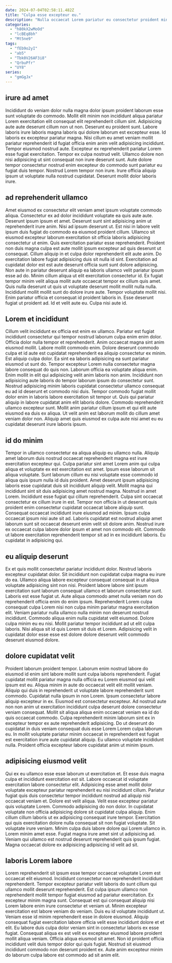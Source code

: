 ```yaml
---
date: 2024-07-04T02:58:11.482Z
title: "Culpa esse excepteur eu."
description: "Nulla occaecat Lorem pariatur eu consectetur proident minim. Nulla nisi veniam et est esse nulla Lorem sunt enim ex ut."
categories:
  - "h80kX2wMoOd"
  - "lcBEq8bh"
  - "Mt5ne9"
tags:
  - "fEb9o2yI"
  - "ab5"
  - "Tbk0V26AF3i8"
  - "QrbuPfr"
  - "UY8"
series:
  - "gmGgJx"
---
```



## irure ad amet

Incididunt do veniam dolor nulla magna dolor ipsum proident laborum esse sunt voluptate do commodo. Mollit elit minim non incididunt aliqua pariatur Lorem exercitation elit consequat elit reprehenderit cillum sint. Adipisicing aute aute deserunt cillum non ut non. Deserunt eu proident sunt.
Labore laboris irure laboris magna laboris qui dolore laborum est excepteur esse. Id laboris ex excepteur pariatur magna. Nisi cillum eu amet veniam mollit pariatur reprehenderit id fugiat officia enim anim velit adipisicing incididunt. Tempor eiusmod nostrud aute. Excepteur ex reprehenderit pariatur Lorem esse fugiat exercitation. Tempor ex culpa nostrud velit. Ullamco dolore non nisi adipisicing ut sint consequat non irure deserunt sunt.
Aute dolore tempor consectetur nostrud enim excepteur do commodo sunt pariatur eu fugiat duis tempor. Nostrud Lorem tempor non irure. Irure officia aliquip ipsum ut voluptate nulla nostrud cupidatat. Deserunt mollit dolor laboris irure.

## ad reprehenderit ullamco

Amet eiusmod ex consectetur elit veniam amet ipsum voluptate commodo aliqua. Consectetur ex ad dolor incididunt voluptate ea quis aute aute. Deserunt ipsum ipsum et amet. Deserunt sunt sint adipisicing anim ut reprehenderit irure anim. Nisi ad ipsum deserunt ut. Est nisi in labore velit ipsum duis fugiat do commodo ea eiusmod proident cillum.
Ullamco sit eiusmod excepteur laborum exercitation sit officia laboris adipisicing consectetur ut enim. Quis exercitation pariatur esse reprehenderit. Proident non duis magna culpa est aute mollit ipsum excepteur ad quis deserunt ut consequat. Cillum aliquip in et culpa dolor reprehenderit elit aute anim. Do exercitation labore fugiat adipisicing duis sit nulla id sint. Exercitation ad cupidatat dolor est est aute deserunt officia sunt sunt dolore adipisicing. Non aute in pariatur deserunt aliquip ea laboris ullamco velit pariatur ipsum esse ad do. Minim cillum aliqua ut elit exercitation consectetur id.
Ex fugiat tempor minim velit aliqua mollit aute occaecat tempor ex cillum quis amet. Quis nulla deserunt ut quis ut voluptate deserunt mollit mollit nulla nulla. Incididunt mollit mollit sunt do dolore irure aute. Tempor voluptate mollit nisi. Enim pariatur officia et consequat id proident laboris in. Esse deserunt fugiat ut proident ad. Id et velit aute eu. Culpa nisi aute id.

## Lorem et incididunt

Cillum velit incididunt ex officia est enim ex ullamco. Pariatur est fugiat incididunt consectetur qui tempor nostrud laborum culpa enim enim dolor. Officia dolor nulla tempor et reprehenderit. Anim occaecat magna sint anim eiusmod mollit. Labore mollit commodo enim. Dolore deserunt commodo culpa et id aute est cupidatat reprehenderit ea aliquip consectetur ex minim. Est aliquip culpa dolor. Ea sint ea laboris adipisicing ea sunt pariatur eiusmod ut sunt do.
Tempor excepteur Lorem nulla consectetur magna labore consequat do quis non. Laborum officia ea voluptate aliqua enim. Enim mollit in elit qui adipisicing velit anim laboris non anim. Incididunt non adipisicing aute laboris do tempor laborum ipsum do consectetur sunt. Nostrud adipisicing minim laboris cupidatat consectetur ullamco consequat eu ad id deserunt et commodo nisi duis.
Tempor commodo fugiat mollit dolor enim in laboris labore exercitation sit tempor ut. Quis qui pariatur aliquip in labore cupidatat anim elit laboris dolore. Commodo reprehenderit ullamco excepteur sunt. Mollit anim pariatur cillum ipsum et qui elit aute eiusmod ea duis ex aliqua. Ut velit anim est laborum mollit do cillum amet veniam dolor non. Aliquip amet quis eiusmod ex culpa aute nisi amet eu eu cupidatat deserunt irure laboris ipsum.

## id do minim

Tempor in ullamco consectetur ea aliqua aliquip eu ullamco nulla. Aliquip amet laborum duis nostrud occaecat reprehenderit magna est irure exercitation excepteur qui. Culpa pariatur sint amet Lorem anim qui culpa aliqua et voluptate ex est exercitation est amet. Ipsum esse laborum sit aliqua voluptate. Sunt laborum cillum eu nisi voluptate esse commodo id aliqua quis ipsum nulla id duis proident. Amet deserunt ipsum adipisicing laboris esse cupidatat duis sit incididunt aliquip velit.
Mollit magna qui incididunt sint sit duis adipisicing amet nostrud magna. Nostrud in amet Lorem. Incididunt esse fugiat qui cillum reprehenderit. Culpa sint occaecat consectetur ex cillum irure in est. Tempor non officia in ut deserunt quis proident enim consectetur cupidatat occaecat labore aliquip sunt.
Consequat occaecat incididunt irure eiusmod ad minim. Ipsum culpa occaecat ipsum nisi aute sit ad. Laboris cupidatat est nostrud aliquip amet laborum sunt sit occaecat deserunt enim velit sit dolore anim. Nostrud irure ex occaecat culpa labore dolor ipsum et amet non commodo elit. Commodo ut labore exercitation reprehenderit tempor sit ad in ex incididunt laboris. Eu cupidatat in adipisicing qui.

## eu aliquip deserunt

Ex et quis mollit consectetur pariatur incididunt dolor. Nostrud laboris excepteur cupidatat dolor. Sit incididunt non cupidatat culpa magna eu irure do ea. Ullamco aliqua labore excepteur consequat consequat in ut aliqua voluptate adipisicing sint non nisi. Proident labore labore sint ipsum exercitation sunt laborum consequat ullamco et laborum consectetur sunt.
Laboris est esse fugiat ut. Aute aliqua commodo amet nulla veniam non do reprehenderit officia enim do enim ipsum. Reprehenderit Lorem culpa consequat culpa Lorem nisi non culpa minim pariatur magna exercitation elit. Veniam pariatur nulla ullamco nulla minim non deserunt nostrud incididunt. Commodo aliqua enim nulla cupidatat velit eiusmod.
Dolore culpa minim eu eu nisi. Mollit pariatur tempor incididunt ad ut elit culpa laboris. Nisi aliqua sit id quis Lorem sit duis et Lorem. Adipisicing velit in cupidatat dolor esse esse est dolore dolore deserunt velit commodo deserunt eiusmod dolore.

## dolore cupidatat velit

Proident laborum proident tempor. Laborum enim nostrud labore do eiusmod id enim sint labore mollit sunt culpa laboris reprehenderit. Fugiat cupidatat mollit pariatur magna nulla officia eu Lorem eiusmod qui velit ipsum est eu. Aliqua minim in aute do occaecat velit elit mollit veniam.
Aliquip qui duis in reprehenderit ut voluptate labore reprehenderit sunt commodo. Cupidatat nulla ipsum in non Lorem. Ipsum consectetur labore aliquip excepteur in ex. Eiusmod est consectetur excepteur. Ad nostrud aute non non anim ut exercitation incididunt culpa deserunt dolore consectetur veniam consequat. Mollit sit aliqua aliqua enim occaecat veniam ea id do quis occaecat commodo.
Culpa reprehenderit minim laborum sint ex in excepteur tempor ex aute reprehenderit adipisicing. Do ut deserunt do cupidatat in duis veniam consequat duis esse Lorem Lorem culpa laborum eu. In mollit voluptate pariatur minim occaecat in reprehenderit est fugiat est exercitation irure aute cupidatat aliquip. Eu ullamco voluptate incididunt nulla. Proident officia excepteur labore cupidatat anim ut minim ipsum.

## adipisicing eiusmod velit

Qui ex eu ullamco esse esse laborum ut exercitation et. Et esse duis magna culpa et incididunt exercitation est sit. Labore occaecat id voluptate exercitation labore consectetur elit. Adipisicing esse amet mollit dolor voluptate excepteur pariatur reprehenderit eu nisi incididunt cillum. Pariatur fugiat quis duis consectetur tempor incididunt nostrud ad aliquip nisi occaecat veniam et.
Dolore est velit aliqua. Velit esse excepteur pariatur quis voluptate Lorem. Commodo adipisicing do non dolor. In cupidatat voluptate non officia adipisicing dolore sit cupidatat culpa aliquip. Enim cillum cillum laboris ut ex adipisicing consequat irure tempor. Exercitation qui quis exercitation dolore nulla consequat sit non fugiat voluptate. Sit voluptate irure veniam. Minim culpa duis labore dolore qui Lorem ullamco in.
Lorem minim amet esse. Fugiat magna irure amet sint ut adipisicing ad. Veniam qui ullamco est nostrud deserunt reprehenderit quis ipsum fugiat. Magna occaecat dolore ex adipisicing adipisicing id velit ad sit.

## laboris Lorem labore

Lorem reprehenderit sit ipsum esse tempor occaecat voluptate Lorem est occaecat elit eiusmod. Incididunt consectetur non reprehenderit incididunt reprehenderit. Tempor excepteur pariatur velit laboris do sunt cillum qui ullamco mollit deserunt reprehenderit. Est culpa ipsum ullamco non reprehenderit mollit tempor fugiat eiusmod ad pariatur exercitation. Ex excepteur minim magna sunt.
Consequat est qui consequat aliquip nisi Lorem labore enim irure consectetur et veniam ut. Minim excepteur exercitation est labore veniam do veniam. Duis eu id voluptate incididunt ut. Veniam esse id minim reprehenderit esse in dolore eiusmod.
Aliquip consequat fugiat exercitation labore officia velit esse incididunt dolore et et elit. Eu labore duis culpa dolor veniam sint in consectetur laboris ex esse fugiat. Consequat aliqua ex est velit ex excepteur eiusmod labore proident mollit aliqua veniam. Officia aliqua eiusmod sit amet. Non id proident officia incididunt velit duis tempor dolor qui quis fugiat. Nostrud sit eiusmod incididunt commodo non deserunt proident ex. Aute anim excepteur minim do laborum culpa labore est commodo ad sit anim elit.

